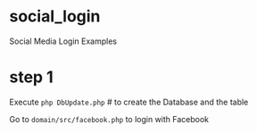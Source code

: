 # social_login
Social Media Login Examples

# step 1
Execute `php DbUpdate.php` # to create the Database and the table

Go to `domain/src/facebook.php` to login with Facebook